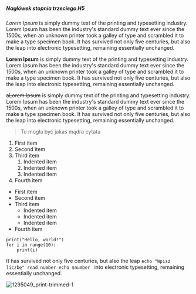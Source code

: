 ##### Nagłówek stopnia trzeciego H5

*Lorem Ipsum* is simply dummy text of the printing and typesetting industry. Lorem Ipsum has been the industry's standard dummy text ever since the 1500s, when an unknown printer took a galley of type and scrambled it to make a type specimen book. It has survived not only five centuries, but also the leap into electronic typesetting, remaining essentially unchanged.

**Lorem Ipsum** is simply dummy text of the printing and typesetting industry. Lorem Ipsum has been the industry's standard dummy text ever since the 1500s, when an unknown printer took a galley of type and scrambled it to make a type specimen book. It has survived not only five centuries, but also the leap into electronic typesetting, remaining essentially unchanged. 

~~aLorem Ipsum~~ is simply dummy text of the printing and typesetting industry. Lorem Ipsum has been the industry's standard dummy text ever since the 1500s, when an unknown printer took a galley of type and scrambled it to make a type specimen book. It has survived not only five centuries, but also the leap into electronic typesetting, remaining essentially unchanged.

> Tu mogła być jakaś mądra cytata

1. First item
2. Second item
3. Third item
    1. Indented item
    2. Indented item
    3. Indented item
4. Fourth item

- First item
- Second item
- Third item
    - Indented item
    - Indented item
    - Indented item
- Fourth item 

```
print("Hello, world!")
for i in range(10):
    print(i)
```

It has survived not only five centuries, but also the leap ```echo "Wpisz liczbę" read number echo $number ```
 into electronic typesetting, remaining essentially unchanged.

![1295049_print-trimmed-1](https://github.com/Zzysa/Wstep_do_programowania/assets/99603951/a7bde832-5428-435b-9e9a-aaccd6ac804b)
